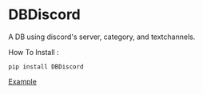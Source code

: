 # DBDiscord

A DB using discord's server, category, and textchannels.

How To Install : 
```
pip install DBDiscord
```

[Example](./example/bot.py)